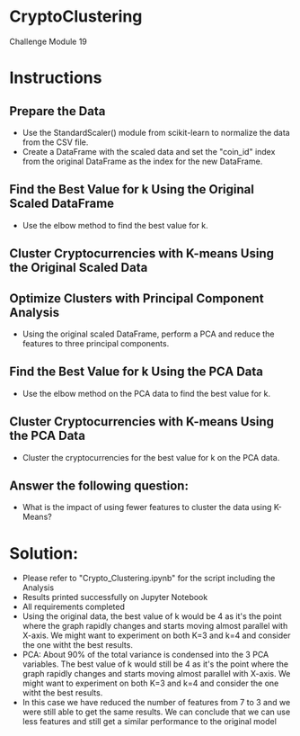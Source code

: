 # CryptoClustering
Challenge Module 19

# Instructions

## Prepare the Data

 - Use the StandardScaler() module from scikit-learn to normalize the data from the CSV file.
 - Create a DataFrame with the scaled data and set the "coin_id" index from the original DataFrame as the index for the new DataFrame.

## Find the Best Value for k Using the Original Scaled DataFrame

 - Use the elbow method to find the best value for k.

## Cluster Cryptocurrencies with K-means Using the Original Scaled Data

## Optimize Clusters with Principal Component Analysis

 - Using the original scaled DataFrame, perform a PCA and reduce the features to three principal components.

## Find the Best Value for k Using the PCA Data

 - Use the elbow method on the PCA data to find the best value for k.

## Cluster Cryptocurrencies with K-means Using the PCA Data

 - Cluster the cryptocurrencies for the best value for k on the PCA data.

## Answer the following question:

 - What is the impact of using fewer features to cluster the data using K-Means?

# Solution: 

 - Please refer to "Crypto_Clustering.ipynb" for the script including the Analysis
 - Results printed successfully on Jupyter Notebook
 - All requirements completed
 - Using the original data, the best value of k would be 4 as it's the point where the graph rapidly changes and starts moving almost parallel with X-axis. We might want to experiment on both K=3 and k=4 and consider the one witht the best results. 
 - PCA: About 90% of the total variance is condensed into the 3 PCA variables. The best value of k would still be 4 as it's the point where the graph rapidly changes and starts moving almost parallel with X-axis. We might want to experiment on both K=3 and k=4 and consider the one witht the best results.
 - In this case we have reduced the number of features from 7 to 3 and we were still able to get the same results. We can conclude that we can use less features and still get a similar performance to the original model